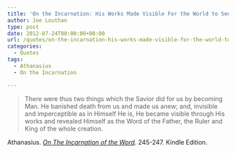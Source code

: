 ```yaml
---
title: 'On the Incarnation: His Works Made Visible For the World to See'
author: Joe Louthan
type: post
date: 2012-07-24T00:00:00+00:00
url: /quotes/on-the-incarnation-his-works-made-visible-for-the-world-to-see/
categories:
  - Quotes
tags:
  - Athanasius
  - On the Incarnation

---
```

> There were thus two things which the Savior did for us by becoming Man. He banished death from us and made us anew; and, invisible and imperceptible as in Himself He is, He became visible through His works and revealed Himself as the Word of the Father, the Ruler and King of the whole creation.

Athanasius. <a href='https://www.amazon.com/dp/B003CYLD5C/ref=as_li_ss_til?tag=iamlipr-20&camp=0&creative=0&linkCode=as4&creativeASIN=B003CYLD5C&adid=1S8V1F2MD1Y96Z9KJAFC&' target='_blank'><em>On The Incarnation of the Word</em></a>. 245-247. Kindle Edition.